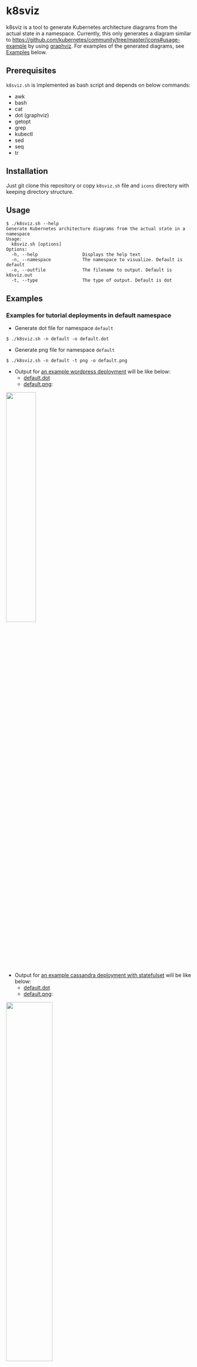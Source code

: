 # k8sviz

k8sviz is a tool to generate Kubernetes architecture diagrams from the actual state in a namespace.
Currently, this only generates a diagram similar to https://github.com/kubernetes/community/tree/master/icons#usage-example by using [graphviz](https://www.graphviz.org/).
For examples of the generated diagrams, see [Examples](#examples) below.

## Prerequisites
`k8sviz.sh` is implemented as bash script and depends on below commands:
- awk
- bash
- cat
- dot (graphviz)
- getopt
- grep
- kubectl
- sed
- seq
- tr

## Installation
Just git clone this repository or copy `k8sviz.sh` file and `icons` directory with keeping directory structure.

## Usage
```
$ ./k8sviz.sh --help
Generate Kubernetes architecture diagrams from the actual state in a namespace
Usage:
  k8sviz.sh [options]
Options:
  -h, --help                 Displays the help text
  -n, --namespace            The namespace to visualize. Default is default
  -o, --outfile              The filename to output. Default is k8sviz.out
  -t, --type                 The type of output. Default is dot
```

## Examples
### Examples for tutorial deployments in default namespace
- Generate dot file for namespace `default`
```
$ ./k8sviz.sh -n default -o default.dot
```
- Generate png file for namespace `default`
```
$ ./k8sviz.sh -n default -t png -o default.png
```
- Output for [an example wordpress deployment](https://kubernetes.io/docs/tutorials/stateful-application/mysql-wordpress-persistent-volume/) will be like below:
   - [default.dot](./examples/wordpress/default.dot)
   - [default.png](./examples/wordpress/default.png):

<a href="https://raw.githubusercontent.com/mkimuram/k8sviz/master/examples/wordpress/default.png"><img src="https://raw.githubusercontent.com/mkimuram/k8sviz/master/examples/wordpress/default.png" width="40%" height="40%"/></a>
- Output for [an example cassandra deployment with statefulset](https://kubernetes.io/docs/tutorials/stateful-application/cassandra/) will be like below:
   - [default.dot](./examples/cassandra/default.dot)
   - [default.png](./examples/cassandra/default.png):

<a href="https://raw.githubusercontent.com/mkimuram/k8sviz/master/examples/cassandra/default.png"><img src="https://raw.githubusercontent.com/mkimuram/k8sviz/master/examples/cassandra/default.png" width="50%" height="50%"/></a>

### Examples for more complex deployment ([kubeflow](https://www.kubeflow.org/docs/started/k8s/kfctl-k8s-istio/) case)
- Generate dot file for namespace `kubeflow` and `istio-system`
```
$ ./k8sviz.sh -n kubeflow -o examples/kubeflow/kubeflow.dot
$ ./k8sviz.sh -n istio-system -o examples/kubeflow/istio-system.dot
```
- Generate png file for namespace `kubeflow` and `istio-system`
```
$ ./k8sviz.sh -n kubeflow -t png -o examples/kubeflow/kubeflow.png
$ ./k8sviz.sh -n istio-system -t png -o examples/kubeflow/istio-system.png
```
- Output:
   - [kubeflow.dot](./examples/kubeflow/kubeflow.dot)
   - [istio-system.dot](./examples/kubeflow/istio-system.dot)
   - [kubeflow.png](./examples/kubeflow/kubeflow.png)

   <a href="https://raw.githubusercontent.com/mkimuram/k8sviz/master/examples/kubeflow/kubeflow.png"><img src="https://raw.githubusercontent.com/mkimuram/k8sviz/master/examples/kubeflow/kubeflow.png" width="90%" height="90%"/></a>

   - [istio-system.png](./examples/kubeflow/istio-system.png)

   <a href="https://raw.githubusercontent.com/mkimuram/k8sviz/master/examples/kubeflow/istio-system.png"><img src="https://raw.githubusercontent.com/mkimuram/k8sviz/master/examples/kubeflow/istio-system.png" width="90%" height="90%"/></a>

## License
This project is licensed under the Apache License - see the [LICENSE file](./LICENSE) for details
